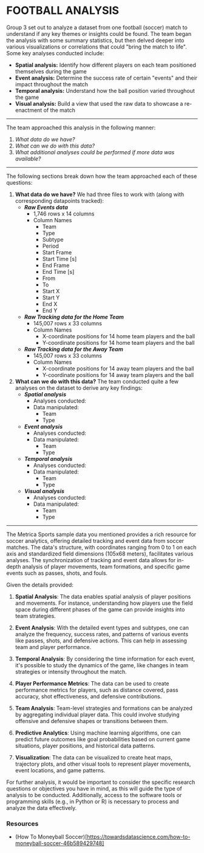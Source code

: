 # FOOTBALL ANALYSIS

Group 3 set out to analyze a dataset from one football (soccer) match to understand if any key themes or insights could be found. The team began the analysis with some summary statistics, but then delved deeper into various visualizations or correlations that could "bring the match to life". Some key analyses conducted include:
- **Spatial analysis:** Identify how different players on each team positioned themselves during the game
- **Event analysis:** Determine the success rate of certain "events" and their impact throughout the match
- **Temporal analysis:** Understand how the ball position varied throughout the game
- **Visual analysis:** Build a view that used the raw data to showcase a re-enactment of the match
--------------------------------------------------------------------------------------
The team approached this analysis in the following manner:

1) *What data do we have?*
2) *What can we do with this data?*
3) *What additional analyses could be performed if more data was available?*
--------------------------------------------------------------------------------------
The following sections break down how the team approached each of these questions:
1. **What data do we have?**
We had three files to work with (along with corresponding datapoints tracked):
    - ***Raw Events data***
        - 1,746 rows x 14 columns
        - Column Names
            - Team
            - Type
            - Subtype
            - Period
            - Start Frame
            - Start Time [s]
            - End Frame
            - End Time [s]
            - From
            - To
            - Start X
            - Start Y
            - End X
            - End Y      
    - ***Raw Tracking data for the Home Team***
        - 145,007 rows x 33 columns
        - Column Names
            - X-coordinate positions for 14 home team players and the ball
            - Y-coordinate positions for 14 home team players and the ball
    - ***Raw Tracking data for the Away Team***
        - 145,007 rows x 33 columns
        - Column Names
            - X-coordinate positions for 14 away team players and the ball
            - Y-coordinate positions for 14 away team players and the ball
2. **What can we do with this data?**
The team conducted quite a few analyses on the dataset to derive any key findings:
    - ***Spatial analysis***
        - Analyses conducted:
        - Data manipulated:
            - Team
            - Type
    - ***Event analysis***
        - Analyses conducted:
        - Data manipulated:
            - Team
            - Type
    - ***Temporal analysis***
        - Analyses conducted:
        - Data manipulated:
            - Team
            - Type
    - ***Visual analysis***
        - Analyses conducted:
        - Data manipulated:
            - Team
            - Type










--------------------------------------------------------------------------------------

The Metrica Sports sample data you mentioned provides a rich resource for soccer analytics, offering detailed tracking and event data from soccer matches. The data's structure, with coordinates ranging from 0 to 1 on each axis and standardized field dimensions (105x68 meters), facilitates various analyses. The synchronization of tracking and event data allows for in-depth analysis of player movements, team formations, and specific game events such as passes, shots, and fouls.

Given the details provided:

1. **Spatial Analysis**: The data enables spatial analysis of player positions and movements. For instance, understanding how players use the field space during different phases of the game can provide insights into team strategies.

2. **Event Analysis**: With the detailed event types and subtypes, one can analyze the frequency, success rates, and patterns of various events like passes, shots, and defensive actions. This can help in assessing team and player performance.

3. **Temporal Analysis**: By considering the time information for each event, it's possible to study the dynamics of the game, like changes in team strategies or intensity throughout the match.

4. **Player Performance Metrics**: The data can be used to create performance metrics for players, such as distance covered, pass accuracy, shot effectiveness, and defensive contributions.

5. **Team Analysis**: Team-level strategies and formations can be analyzed by aggregating individual player data. This could involve studying offensive and defensive shapes or transitions between them.

6. **Predictive Analytics**: Using machine learning algorithms, one can predict future outcomes like goal probabilities based on current game situations, player positions, and historical data patterns.

7. **Visualization**: The data can be visualized to create heat maps, trajectory plots, and other visual tools to represent player movements, event locations, and game patterns.

For further analysis, it would be important to consider the specific research questions or objectives you have in mind, as this will guide the type of analysis to be conducted. Additionally, access to the software tools or programming skills (e.g., in Python or R) is necessary to process and analyze the data effectively.

### Resources

- (How To Moneyball Soccer)[https://towardsdatascience.com/how-to-moneyball-soccer-46b589429748]
